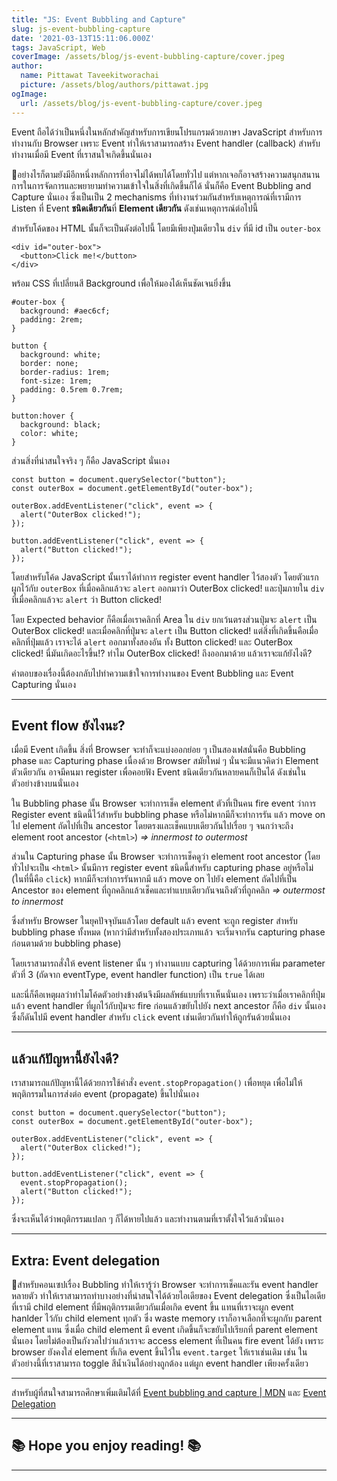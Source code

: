 ```yaml
---
title: "JS: Event Bubbling and Capture"
slug: js-event-bubbling-capture
date: '2021-03-13T15:11:06.000Z'
tags: JavaScript, Web
coverImage: /assets/blog/js-event-bubbling-capture/cover.jpeg
author:
  name: Pittawat Taveekitworachai
  picture: /assets/blog/authors/pittawat.jpg
ogImage:
  url: /assets/blog/js-event-bubbling-capture/cover.jpeg
---
```


Event ถือได้ว่าเป็นหนึ่งในหลักสำคัญสำหรับการเขียนโปรแกรมด้วยภาษา JavaScript สำหรับการทำงานกับ Browser เพราะ Event ทำให้เราสามารถสร้าง Event handler (callback) สำหรับทำงานเมื่อมี Event ที่เราสนใจเกิดขึ้นนั่นเอง

อย่างไรก็ตามยังมีอีกหนึ่งหลักการที่อาจไม่ได้พบได้โดยทั่วไป แต่หากเจอก็อาจสร้างความสนุกสนานการในการจัดการและพยายามทำความเข้าใจในสิ่งที่เกิดขึ้นก็ได้ นั่นก็คือ Event Bubbling and Capture นั่นเอง ซึ่งเป็นเป็น 2 mechanisms ที่ทำงานร่วมกันสำหรับเหตุการณ์ที่เรามีการ Listen ที่ Event **ชนิดเดียวกัน**ที่ **Element เดียวกัน** ดังเช่นเหตุการณ์ต่อไปนี้

สำหรับโค้ดของ HTML นั้นก็จะเป็นดังต่อไปนี้ โดยมีเพียงปุ่มเดียวใน `div` ที่มี id เป็น `outer-box`

    <div id="outer-box">
      <button>Click me!</button>
    </div>

พร้อม CSS ที่เปลี่ยนสี Background เพื่อให้มองได้เห็นชัดเจนยิ่งขึ้น

    #outer-box {
      background: #aec6cf;
      padding: 2rem;
    }
    
    button {
      background: white;
      border: none;
      border-radius: 1rem;
      font-size: 1rem;
      padding: 0.5rem 0.7rem;
    }
    
    button:hover {
      background: black;
      color: white;
    }

ส่วนสิ่งที่น่าสนใจจริง ๆ ก็คือ JavaScript นั่นเอง

    const button = document.querySelector("button");
    const outerBox = document.getElementById("outer-box");
    
    outerBox.addEventListener("click", event => {
      alert("OuterBox clicked!");
    });
    
    button.addEventListener("click", event => {
      alert("Button clicked!");
    });

โดยสำหรับโค้ด JavaScript นั้นเราได้ทำการ register event handler ไว้สองตัว โดยตัวแรกผูกไว้กับ `outerBox` ที่เมื่อคลิกแล้วจะ `alert` ออกมาว่า OuterBox clicked! และปุ่มภายใน `div` ที่เมื่อคลิกแล้วจะ `alert` ว่า Button clicked!

โดย Expected behavior ก็คือเมื่อเราคลิกที่ Area ใน `div` ยกเว้นตรงส่วนปุ่มจะ `alert` เป็น OuterBox clicked! และเมื่อคลิกที่ปุ่มจะ `alert` เป็น Button clicked! แต่สิ่งที่เกิดขึ้นคือเมื่อคลิกที่ปุ่มแล้ว เราจะได้ `alert` ออกมาทั้งสองอัน ทั้ง Button clicked! และ OuterBox clicked! นี่มันเกิดอะไรขึ้น!? ทำไม OuterBox clicked! ถึงออกมาด้วย แล้วเราจะแก้ยังไงดี?

คำตอบของเรื่องนี้ต้องกลับไปทำความเข้าใจการทำงานของ Event Bubbling และ Event Capturing นั่นเอง

---

## Event flow ยังไงนะ?

เมื่อมี Event เกิดขึ้น สิ่งที่ Browser จะทำก็จะแบ่งออกย่อย ๆ เป็นสองเฟสนั่นคือ Bubbling phase และ Capturing phase เนื่องด้วย Browser สมัยใหม่ ๆ นั่นจะมีแนวคิดว่า Element ตัวเดียวกัน อาจมีคนมา register เพื่อคอยฟัง Event ชนิดเดียวกันหลายคนก็เป็นได้ ดังเช่นในตัวอย่างข้างบนนั่นเอง

ใน Bubbling phase นั้น Browser จะทำการเช็ค element ตัวที่เป็นคน fire event ว่าการ Register event ชนิดนี้ไว้สำหรับ bubbling phase หรือไม่หากมีก็จะทำการรัน แล้ว move on ไป element ถัดไปที่เป็น ancestor โดยตรงและเช็คแบบเดียวกันไปเรื่อย ๆ จนกว่าจะถึง element root ancestor (`<html>`) *=> innermost to outermost*

ส่วนใน Capturing phase นั้น Browser จะทำการเช็คดูว่า element root ancestor (โดยทั่วไปจะเป็น `<html>` นั้นมีการ register event ชนิดนี้สำหรับ capturing phase อยู่หรือไม่ (ในที่นี้คือ `click`) หากมีก็จะทำการรันหากมี แล้ว move on ไปยัง element ถัดไปที่เป็น Ancestor ของ element ที่ถูกคลิกแล้วเช็คและทำแบบเดียวกันจนถึงตัวที่ถูกคลิก *=> outermost to innermost*

ซึ่งสำหรับ Browser ในยุคปัจจุบันแล้วโดย default แล้ว event จะถูก register สำหรับ bubbling phase ทั้งหมด (หากว่ามีสำหรับทั้งสองประเภทแล้ว จะเริ่มจากรัน capturing phase ก่อนตามด้วย bubbling phase)

โดยเราสามารถสั่งให้ event listener นั้น ๆ ทำงานแบบ capturing ได้ด้วยการเพิ่ม parameter ตัวที่ 3 (ถัดจาก eventType, event handler function) เป็น `true` ได้เลย

และนี่ก็คือเหตุผลว่าทำไมโค้ดตัวอย่างข้างต้นจึงมีผลลัพธ์แบบที่เราเห็นนั่นเอง เพราะว่าเมื่อเราคลิกที่ปุ่มแล้ว event handler ที่ผูกไว้กับปุ่มจะ fire ก่อนแล้วขยับไปยัง next ancestor ก็คือ `div` นั้นเองซึ่งก็ดันไปมี event handler สำหรับ `click` event เช่นเดียวกันทำให้ถูกรันด้วยนั่นเอง

---

## แล้วแก้ปัญหานี้ยังไงดี?

เราสามารถแก้ปัญหานี้ได้ด้วยการใช้คำสั่ง `event.stopPropagation()` เพื่อหยุด เพื่อไม่ให้พฤติกรรมในการส่งต่อ event (propagate) ขึ้นไปนั่นเอง

    const button = document.querySelector("button");
    const outerBox = document.getElementById("outer-box");
    
    outerBox.addEventListener("click", event => {
      alert("OuterBox clicked!");
    });
    
    button.addEventListener("click", event => {
      event.stopPropagation();
      alert("Button clicked!");
    });

ซึ่งจะเห็นได้ว่าพฤติกรรมแปลก ๆ ก็ได้หายไปแล้ว และทำงานตามที่เราตั้งใจไว้แล้วนั่นเอง

---

## Extra: Event delegation

สำหรับคอนเซปเรื่อง Bubbling ทำให้เรารู้ว่า Browser จะทำการเช็คและรัน event handler หลายตัว ทำให้เราสามารถทำบางอย่างที่น่าสนใจได้ด้วยไอเดียของ Event delegation ซึ่งเป็นไอเดียที่เรามี child element ที่มีพฤติกรรมเดียวกันเมื่อเกิด event ขึ้น แทนที่เราจะผูก event hanlder ไว้กับ child element ทุกตัว ซึ่ง waste memory เราก็อาจเลือกที่จะผูกกับ parent element แทน ซึ่งเมื่อ child element มี event เกิดขึ้นก็จะขยับไปเรียกที่ parent element นั่นเอง โดยไม่ต้องเป็นกังวลไปว่าแล้วเราจะ access element ที่เป็นคน fire event ได้ยัง เพราะ browser ยังคงใส่ element ที่เกิด event ขึ้นไว้ใน `event.target` ให้เราเช่นเดิม เช่น ในตัวอย่างนี้ที่เราสามารถ toggle สีน้ำเงินได้อย่างถูกต้อง แต่ผูก event handler เพียงครั้งเดียว

---

สำหรับผู้ที่สนใจสามารถศึกษาเพิ่มเติมได้ที่ [Event bubbling and capture | MDN](https://developer.mozilla.org/en-US/docs/Learn/JavaScript/Building_blocks/Events#event_bubbling_and_capture) และ [Event Delegation](https://davidwalsh.name/event-delegate)

---

## ************************************************************************📚 Hope you enjoy reading! 📚************************************************************************

---
